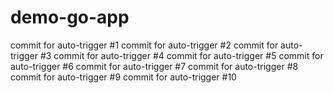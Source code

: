 # demo-go-app

commit for auto-trigger #1
commit for auto-trigger #2
commit for auto-trigger #3
commit for auto-trigger #4
commit for auto-trigger #5
commit for auto-trigger #6
commit for auto-trigger #7
commit for auto-trigger #8
commit for auto-trigger #9
commit for auto-trigger #10
